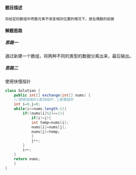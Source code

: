 #### 题目描述

```
将给定的数组中奇数元素不改变相对位置的情况下，放在偶数的前面
```

#### 解题思路

##### 思路一

通过新建一个数组，将两种不同的类型的数据分离出来，最后输出。

##### 思路二

使用快慢指针

```java
class Solution {
    public int[] exchange(int[] nums) {
    //使用双指针i是快指针，j是慢指针
    int i=0,j=0;
    while(i<=nums.length-1){
        if((nums[i]%2)==1){
            if(i!=j){
            int temp=nums[i];
            nums[i]=nums[j];
            nums[j]=temp;
            }
            j++;
        }
        i++;
    }
    return nums;
    }
}
```

